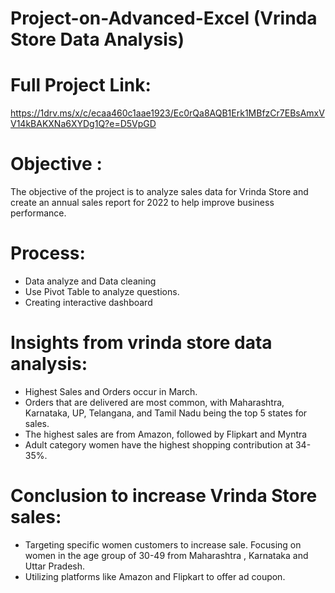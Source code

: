 # Project-on-Advanced-Excel (Vrinda Store Data Analysis)

# Full Project Link:
https://1drv.ms/x/c/ecaa460c1aae1923/Ec0rQa8AQB1Erk1MBfzCr7EBsAmxVV14kBAKXNa6XYDg1Q?e=D5VpGD

# Objective : 
The objective of the project is to analyze sales data for Vrinda Store and create an annual sales report for 2022 to help improve business performance.

# Process:
- Data analyze and Data cleaning
- Use Pivot Table to analyze questions. 
- Creating interactive dashboard 
# Insights from vrinda store data analysis: 
- Highest Sales and Orders occur in March. 
- Orders that are delivered are most common, with Maharashtra, Karnataka, UP, Telangana, and Tamil Nadu being the top 5 states for sales.
- The highest sales are from Amazon, followed by Flipkart and Myntra
- Adult category women have the highest shopping contribution at 34-35%.

# Conclusion to increase Vrinda Store sales:
- Targeting specific women customers to increase sale. Focusing on women in the age group of 30-49 from Maharashtra , Karnataka and Uttar Pradesh.
- Utilizing platforms like Amazon and Flipkart to offer ad coupon.


